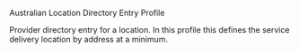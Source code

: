 Australian Location Directory Entry Profile

Provider directory entry for a location. In this profile this defines the service delivery location by address at a minimum.
